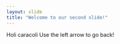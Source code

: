 ```yaml
---
layout: slide
title: "Welcome to our second slide!"
---
```

Holi caracoli
Use the left arrow to go back!
